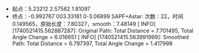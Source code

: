 - 起点：5.23212 2.57562 1.81097
- 终点：-0.992767 003.33181 0-3.06899
SAPF+Astar: 次数：22，时间0.149565，原始长度：7.80327，smooth：7.48149
[ INFO] [1740521415.562887287]: Original Path: Total Distance = 7.701495, Total Angle Change = 6.016651
[ INFO] [1740521415.563991999]: Smoothed Path: Total Distance = 6.797397, Total Angle Change = 1.417998
